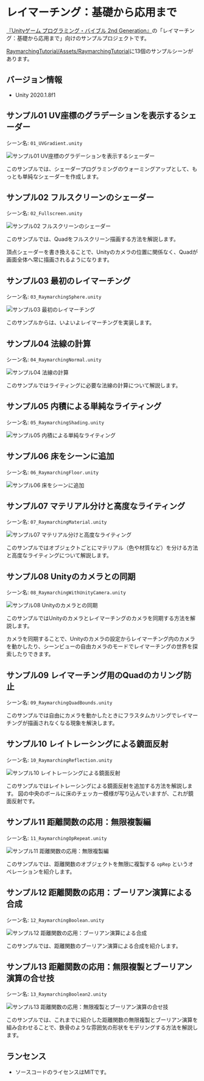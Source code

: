 # レイマーチング：基礎から応用まで

[『Unityゲーム プログラミング・バイブル 2nd Generation』](https://amzn.to/3oe2agf)の「レイマーチング：基礎から応用まで」向けのサンプルプロジェクトです。

[RaymarchingTutorial/Assets/RaymarchingTutorial](RaymarchingTutorial/Assets/RaymarchingTutorial)に13個のサンプルシーンがあります。

## バージョン情報

- Unity 2020.1.8f1

## サンプル01 UV座標のグラデーションを表示するシェーダー

シーン名: `01_UVGradient.unity`

![サンプル01 UV座標のグラデーションを表示するシェーダー](Images/01_UVGradient.jpg)

このサンプルでは、シェーダープログラミングのウォーミングアップとして、もっとも単純なシェーダーを作成します。

## サンプル02 フルスクリーンのシェーダー

シーン名: `02_Fullscreen.unity`

![サンプル02 フルスクリーンのシェーダー](Images/02_Fullscreen.png)

このサンプルでは、Quadをフルスクリーン描画する方法を解説します。

頂点シェーダーを書き換えることで、Unityのカメラの位置に関係なく、Quadが画面全体へ常に描画されるようになります。

## サンプル03 最初のレイマーチング

シーン名: `03_RaymarchingSphere.unity`

![サンプル03 最初のレイマーチング](Images/03_RaymarchingSphere.png)

このサンプルからは、いよいよレイマーチングを実装します。

## サンプル04 法線の計算

シーン名: `04_RaymarchingNormal.unity`

![サンプル04 法線の計算](Images/04_RaymarchingNormal.png)

このサンプルではライティングに必要な法線の計算について解説します。

## サンプル05 内積による単純なライティング

シーン名: `05_RaymarchingShading.unity`

![サンプル05 内積による単純なライティング](Images/05_RaymarchingShading.png)

## サンプル06 床をシーンに追加

シーン名: `06_RaymarchingFloor.unity`

![サンプル06 床をシーンに追加](Images/06_RaymarchingFloor.png)

## サンプル07 マテリアル分けと高度なライティング

シーン名: `07_RaymarchingMaterial.unity`

![サンプル07 マテリアル分けと高度なライティング](Images/07_RaymarchingMaterial.png)

このサンプルではオブジェクトごとにマテリアル（色や材質など）を分ける方法と高度なライティングについて解説します。

## サンプル08 Unityのカメラとの同期

シーン名: `08_RaymarchingWithUnityCamera.unity`

![サンプル08 Unityのカメラとの同期](Images/08_RaymarchingWithUnityCamera.png)

このサンプルではUnityのカメラとレイマーチングのカメラを同期する方法を解説します。

カメラを同期することで、Unityのカメラの設定からレイマーチング内のカメラを動かしたり、シーンビューの自由カメラのモードでレイマーチングの世界を探索したりできます。

## サンプル09 レイマーチング用のQuadのカリング防止

シーン名: `09_RaymarchingQuadBounds.unity`

このサンプルでは自由にカメラを動かしたときにフラスタムカリングでレイマーチングが描画されなくなる現象を解決します。

## サンプル10 レイトレーシングによる鏡面反射

シーン名: `10_RaymarchingReflection.unity`

![サンプル10 レイトレーシングによる鏡面反射](Images/10_RaymarchingReflection.jpg)

このサンプルではレイトレーシングによる鏡面反射を追加する方法を解説します。
図の中央のボールに床のチェッカー模様が写り込んでいますが、これが鏡面反射です。

## サンプル11 距離関数の応用：無限複製編

シーン名: `11_RaymarchingOpRepeat.unity`

![サンプル11 距離関数の応用：無限複製編](Images/11_RaymarchingOpRepeat.jpg)

このサンプルでは、距離関数のオブジェクトを無限に複製する `opRep` というオペレーションを紹介します。

## サンプル12 距離関数の応用：ブーリアン演算による合成

シーン名: `12_RaymarchingBoolean.unity`

![サンプル12 距離関数の応用：ブーリアン演算による合成](Images/12_RaymarchingBoolean_All.jpg)

このサンプルでは、距離関数のブーリアン演算による合成を紹介します。

## サンプル13 距離関数の応用：無限複製とブーリアン演算の合せ技

シーン名: `13_RaymarchingBoolean2.unity`

![サンプル13 距離関数の応用：無限複製とブーリアン演算の合せ技](Images/13_RaymarchingBoolean2.jpg)

このサンプルでは、これまでに紹介した距離関数の無限複製とブーリアン演算を組み合わせることで、鉄骨のような雰囲気の形状をモデリングする方法を解説します。

## ランセンス

- ソースコードのライセンスはMITです。